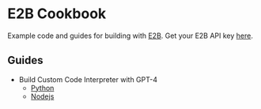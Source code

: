 # E2B Cookbook
Example code and guides for building with [E2B](https://e2b.dev). Get your E2B API key [here](https://e2b.dev/docs/getting-started/api-key).

## Guides
- Build Custom Code Interpreter with GPT-4
  - [Python](guides/gpt4-code-interpreter-py)
  - [Nodejs](guides/gpt4-code-interpreter-js)
